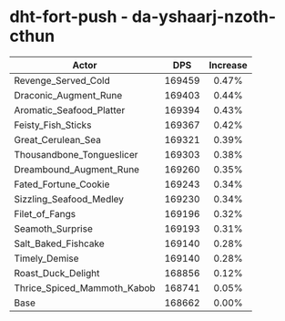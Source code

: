 # dht-fort-push - da-yshaarj-nzoth-cthun
| Actor | DPS | Increase |
|---|:---:|:---:|
|Revenge_Served_Cold|169459|0.47%|
|Draconic_Augment_Rune|169403|0.44%|
|Aromatic_Seafood_Platter|169394|0.43%|
|Feisty_Fish_Sticks|169367|0.42%|
|Great_Cerulean_Sea|169321|0.39%|
|Thousandbone_Tongueslicer|169303|0.38%|
|Dreambound_Augment_Rune|169260|0.35%|
|Fated_Fortune_Cookie|169243|0.34%|
|Sizzling_Seafood_Medley|169230|0.34%|
|Filet_of_Fangs|169196|0.32%|
|Seamoth_Surprise|169193|0.31%|
|Salt_Baked_Fishcake|169140|0.28%|
|Timely_Demise|169140|0.28%|
|Roast_Duck_Delight|168856|0.12%|
|Thrice_Spiced_Mammoth_Kabob|168741|0.05%|
|Base|168662|0.00%|
